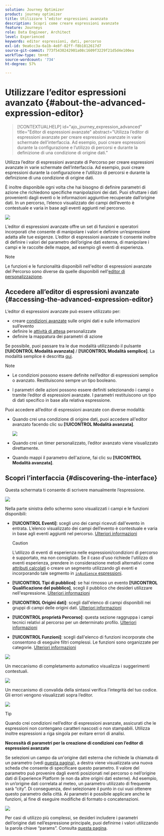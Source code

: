 ```yaml
---
solution: Journey Optimizer
product: journey optimizer
title: Utilizzare l’editor espressioni avanzato
description: Scopri come creare espressioni avanzate
feature: Journeys
role: Data Engineer, Architect
level: Experienced
keywords: editor espressioni, dati, percorso
exl-id: 9ea6cc3a-6a1b-4e8f-82ff-f8b1812617d7
source-git-commit: 773f5430242901a08c1609f3229f21d5d4e100ea
workflow-type: tm+mt
source-wordcount: '734'
ht-degree: 57%

---
```


# Utilizzare l’editor espressioni avanzato {#about-the-advanced-expression-editor}

>[!CONTEXTUALHELP]
>id="ajo_journey_expression_advanced"
>title="Editor di espressioni avanzate"
>abstract="Utilizza l’editor di espressioni avanzate per creare espressioni avanzate in varie schermate dell’interfaccia. Ad esempio, puoi creare espressioni durante la configurazione e l’utilizzo di percorsi e durante la definizione di una condizione di origine dati."

Utilizza l’editor di espressioni avanzate di Percorso per creare espressioni avanzate in varie schermate dell’interfaccia. Ad esempio, puoi creare espressioni durante la configurazione e l’utilizzo di percorsi e durante la definizione di una condizione di origine dati.

È inoltre disponibile ogni volta che hai bisogno di definire parametri di azione che richiedono specifiche manipolazioni dei dati. Puoi sfruttare i dati provenienti dagli eventi o le informazioni aggiuntive recuperate dall’origine dati. In un percorso, l’elenco visualizzato dei campi dell’evento è contestuale e varia in base agli eventi aggiunti nel percorso.

![](../assets/journey65.png)


L’editor di espressioni avanzate offre un set di funzioni e operatori incorporati che consente di manipolare i valori e definire un’espressione adatta alle tue esigenze. L’editor di espressioni avanzate ti consente inoltre di definire i valori del parametro dell’origine dati esterna, di manipolare i campi e le raccolte delle mappe, ad esempio gli eventi di esperienza.

>[!NOTE]
>
>Le funzioni e le funzionalità disponibili nell&#39;editor di espressioni avanzate del Percorso sono diverse da quelle disponibili nell&#39;[editor di personalizzazione](../../personalization/functions/functions.md).

## Accedere all’editor di espressioni avanzate {#accessing-the-advanced-expression-editor}

L’editor di espressioni avanzate può essere utilizzato per:

* creare [condizioni avanzate](../condition-activity.md#about_condition) sulle origini dati e sulle informazioni sull’evento
* definire le [attività di attesa](../wait-activity.md#custom) personalizzate
* definire la mappatura dei parametri di azione

Se possibile, puoi passare tra le due modalità utilizzando il pulsante **[!UICONTROL Modalità avanzata]** / **[!UICONTROL Modalità semplice]**. La modalità semplice è descritta [qui](../condition-activity.md#about_condition).

>[!NOTE]
>
>* Le condizioni possono essere definite nell’editor di espressioni semplice o avanzato. Restituiscono sempre un tipo booleano.
>
>* I parametri delle azioni possono essere definiti selezionando i campi o tramite l’editor di espressioni avanzate. I parametri restituiscono un tipo di dati specifico in base alla relativa espressione.

Puoi accedere all’editor di espressioni avanzate con diverse modalità:

* Quando crei una condizione di origine dati, puoi accedere all&#39;editor avanzato facendo clic su **[!UICONTROL Modalità avanzata]**.

  ![](../assets/journeyuc2_33.png)

* Quando crei un timer personalizzato, l’editor avanzato viene visualizzato direttamente.
* Quando mappi il parametro dell&#39;azione, fai clic su **[!UICONTROL Modalità avanzata]**.

## Scopri l’interfaccia {#discovering-the-interface}

Questa schermata ti consente di scrivere manualmente l’espressione.

![](../assets/journey70.png)

Nella parte sinistra dello schermo sono visualizzati i campi e le funzioni disponibili:

* **[!UICONTROL Eventi]**: scegli uno dei campi ricevuti dall&#39;evento in entrata. L’elenco visualizzato dei campi dell’evento è contestuale e varia in base agli eventi aggiunti nel percorso. [Ulteriori informazioni](../../event/about-events.md)

  >[!CAUTION]
  >
  >L’utilizzo di eventi di esperienza nelle espressioni/condizioni di percorso è supportato, ma non consigliato. Se il caso d&#39;uso richiede l&#39;utilizzo di eventi esperienza, prendere in considerazione metodi alternativi come [attributi calcolati](../../audience/computed-attributes.md) o creare un segmento utilizzando gli eventi e incorporando tale segmento in [`inAudience` espressioni](../../building-journeys/functions/functioninaudience.md).

* **[!UICONTROL Tipi di pubblico]**: se hai rimosso un evento **[!UICONTROL Qualificazione del pubblico]**, scegli il pubblico che desideri utilizzare nell&#39;espressione. [Ulteriori informazioni](../condition-activity.md#using-a-segment)
* **[!UICONTROL Origini dati]**: scegli dall&#39;elenco di campi disponibili nei gruppi di campi delle origini dati. [Ulteriori informazioni](../../datasource/about-data-sources.md)
* **[!UICONTROL proprietà Percorso]**: questa sezione raggruppa i campi tecnici relativi al percorso per un determinato profilo. [Ulteriori informazioni](journey-properties.md)
* **[!UICONTROL Funzioni]**: scegli dall&#39;elenco di funzioni incorporate che consentono di eseguire filtri complessi. Le funzioni sono organizzate per categorie. [Ulteriori informazioni](functions.md)

![](../assets/journey65.png)

Un meccanismo di completamento automatico visualizza i suggerimenti contestuali.

![](../assets/journey68.png)

Un meccanismo di convalida della sintassi verifica l’integrità del tuo codice. Gli errori vengono visualizzati sopra l’editor.

![](../assets/journey69.png)


>[!TIP]
>
>Quando crei condizioni nell’editor di espressioni avanzate, assicurati che le espressioni non contengano caratteri nascosti o non stampabili. Utilizza inoltre espressioni a riga singola per evitare errori di analisi.


**Necessità di parametri per la creazione di condizioni con l’editor di espressioni avanzate**

Se selezioni un campo da un&#39;origine dati esterna che richiede la chiamata di un parametro (vedi [questa pagina](../../datasource/external-data-sources.md)), a destra viene visualizzata una nuova scheda che consente di specificare questo parametro. Il valore del parametro può provenire dagli eventi posizionati nel percorso o nell’origine dati di Experience Platform (e non da altre origini dati esterne). Ad esempio, in un’origine dati correlata al meteo, un parametro utilizzato di frequente sarà “city”. Di conseguenza, devi selezionare il punto in cui vuoi ottenere questo parametro della città. Ai parametri è possibile applicare anche le funzioni, al fine di eseguire modifiche di formato o concatenazioni.

![](../assets/journeyuc2_19.png)

Per casi di utilizzo più complessi, se desideri includere i parametri dell’origine dati nell’espressione principale, puoi definirne i valori utilizzando la parola chiave “params”. Consulta [questa pagina](../expression/field-references.md).
